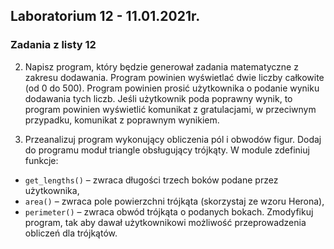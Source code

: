 ## Laboratorium 12 - 11.01.2021r.

### Zadania z listy 12

2) Napisz program, który będzie generował zadania matematyczne z zakresu dodawania. 
Program powinien wyświetlać dwie liczby całkowite (od 0 do 500). 
Program powinien prosić użytkownika o podanie wyniku dodawania tych liczb. 
Jeśli użytkownik poda poprawny wynik, to program powinien wyświetlić komunikat z gratulacjami, 
w przeciwnym przypadku, komunikat z poprawnym wynikiem.

3) Przeanalizuj program wykonujący obliczenia pól i obwodów figur. 
Dodaj do programu moduł triangle obsługujący trójkąty. W module zdefiniuj funkcje:

- ```get_lengths()``` – zwraca długości trzech boków podane przez użytkownika,
- ```area()``` – zwraca pole powierzchni trójkąta (skorzystaj ze wzoru Herona),
- ```perimeter()``` – zwraca obwód trójkąta o podanych bokach. Zmodyfikuj program, tak aby dawał użytkownikowi możliwość przeprowadzenia obliczeń dla trójkątów.